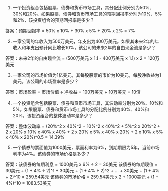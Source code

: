 

1. 一个投资组合包括股票、债券和货币市场工具，其分配比例分别为50%、30%和20%。如果股票、债券和货币市场工具的预期回报率分别为10%、5%和2%，该投资组合的预期回报率是多少？

答案：预期回报率 = 50% x 10% + 30% x 5% + 20% x 2% = 7%

2. 一家公司的年收入为500万美元，年支出为400万美元。如果其未来2年的年收入和年支出预计同比增长10%，该公司的未来2年的自由现金流是多少？

答案：未来2年的自由现金流 = (500万美元 x 1.1 - 400万美元 x 1.1) x 2 = 120万美元

3. 一家公司的市场价值为1亿美元，其每股股票的市价为10美元，每股净收益为1美元。该公司的市场盈率是多少？

答案：市场盈率 = 市场价值 ÷ 净收益 = 100万美元 ÷ 10万美元 = 10倍

4. 一个投资组合包括股票、债券和货币市场工具，其波动率分别为20%、10%和5%。如果股票、债券和货币市场工具的分配比例分别为40%、40%和20%，该投资组合的整体波动率是多少？

答案：整体波动率 = (20%^2 x 40%^2 + 10%^2 x 40%^2 + 5%^2 x 20%^2 + 2 x 20% x 10% x 40% x 40% + 2 x 20% x 5% x 40% x 20% + 2 x 10% x 5% x 40% x 20%)^0.5 = 14.39%

5. 一个债券的票面值为1000美元，票面利率为6%，到期期限为5年，当前市场利率为4%。该债券的市场价格是多少？

答案：该债券的每期利息 = 1000美元 x 6% ÷ 2 = 30美元
该债券的每期现值 = 30美元 ÷ (1 + 4% ÷ 2)^1 + 30美元 ÷ (1 + 4% ÷ 2)^2 + ... + 30美元 ÷ (1 + 4% ÷ 2)^10 = 259.54美元
该债券的市场价格 = 259.54美元 x 2 + 1000美元 ÷ (1 + 4%)^10 = 1083.53美元